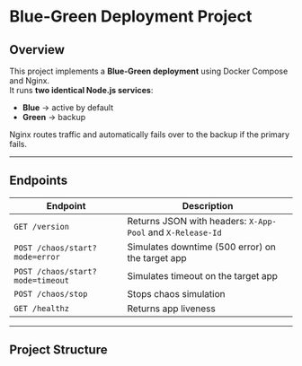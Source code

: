 # Blue-Green Deployment Project

## Overview

This project implements a **Blue-Green deployment** using Docker Compose and Nginx.  
It runs **two identical Node.js services**:

- **Blue** → active by default  
- **Green** → backup

Nginx routes traffic and automatically fails over to the backup if the primary fails.

---

## Endpoints

| Endpoint                         | Description |
|---------------------------------|------------|
| `GET /version`                   | Returns JSON with headers: `X-App-Pool` and `X-Release-Id` |
| `POST /chaos/start?mode=error`   | Simulates downtime (500 error) on the target app |
| `POST /chaos/start?mode=timeout` | Simulates timeout on the target app |
| `POST /chaos/stop`               | Stops chaos simulation |
| `GET /healthz`                   | Returns app liveness |

---

## Project Structure


